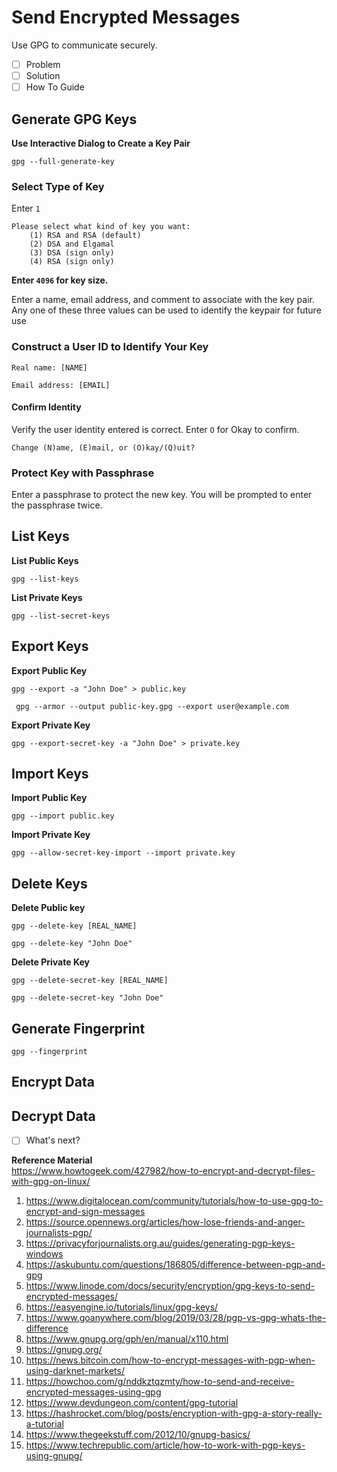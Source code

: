 # Send Encrypted Messages
Use GPG to communicate securely.

- [ ] Problem
- [ ] Solution
- [ ] How To Guide

## Generate GPG Keys

**Use Interactive Dialog to Create a Key Pair**
```shell
gpg --full-generate-key
```
### Select Type of Key
Enter `1`
```shell
Please select what kind of key you want:
    (1) RSA and RSA (default)
    (2) DSA and Elgamal
    (3) DSA (sign only)
    (4) RSA (sign only)
```

**Enter `4096` for key size.**

Enter a name, email address, and comment to associate with the key pair. Any one of these three values can be used to identify the keypair for future use

### Construct a User ID to Identify Your Key
```shell
Real name: [NAME]
```

```shell
Email address: [EMAIL]
```

#### Confirm Identity
Verify the user identity entered is correct. Enter `O` for Okay to confirm.
```shell
Change (N)ame, (E)mail, or (O)kay/(Q)uit?
```

### Protect Key with Passphrase
Enter a passphrase to protect the new key. You will be prompted to enter the passphrase twice.

## List Keys

**List Public Keys**
```shell
gpg --list-keys
```

**List Private Keys**
```shell
gpg --list-secret-keys
```

## Export Keys

**Export Public Key**
```shell
gpg --export -a "John Doe" > public.key
```

```shell
 gpg --armor --output public-key.gpg --export user@example.com
 ```

**Export Private Key**
```shell
gpg --export-secret-key -a "John Doe" > private.key
```

## Import Keys

**Import Public Key**
```shell
gpg --import public.key
```

**Import Private Key**
```shell
gpg --allow-secret-key-import --import private.key
```

## Delete Keys

**Delete Public key**
```shell
gpg --delete-key [REAL_NAME]
```

```shell
gpg --delete-key "John Doe"
```

**Delete Private Key**
```shell
gpg --delete-secret-key [REAL_NAME]
```

```shell
gpg --delete-secret-key "John Doe"
```

## Generate Fingerprint
```shell
gpg --fingerprint
```

## Encrypt Data

## Decrypt Data

- [ ] What's next?

**Reference Material**  
https://www.howtogeek.com/427982/how-to-encrypt-and-decrypt-files-with-gpg-on-linux/
1. https://www.digitalocean.com/community/tutorials/how-to-use-gpg-to-encrypt-and-sign-messages
2. https://source.opennews.org/articles/how-lose-friends-and-anger-journalists-pgp/
3. https://privacyforjournalists.org.au/guides/generating-pgp-keys-windows
4. https://askubuntu.com/questions/186805/difference-between-pgp-and-gpg
5. https://www.linode.com/docs/security/encryption/gpg-keys-to-send-encrypted-messages/
6. https://easyengine.io/tutorials/linux/gpg-keys/
7. https://www.goanywhere.com/blog/2019/03/28/pgp-vs-gpg-whats-the-difference
8. https://www.gnupg.org/gph/en/manual/x110.html
9. https://gnupg.org/
10. https://news.bitcoin.com/how-to-encrypt-messages-with-pgp-when-using-darknet-markets/
11. https://howchoo.com/g/nddkztqzmty/how-to-send-and-receive-encrypted-messages-using-gpg
12. https://www.devdungeon.com/content/gpg-tutorial
13. https://hashrocket.com/blog/posts/encryption-with-gpg-a-story-really-a-tutorial
14. https://www.thegeekstuff.com/2012/10/gnupg-basics/
15. https://www.techrepublic.com/article/how-to-work-with-pgp-keys-using-gnupg/
